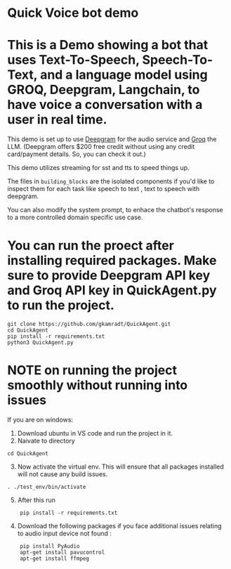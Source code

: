 # Quick Voice bot demo

# This is a Demo showing a bot that uses Text-To-Speech, Speech-To-Text, and a language model using GROQ, Deepgram, Langchain, to have voice a conversation with a user in real time.

This demo is set up to use [Deepgram](www.deepgram.com) for the audio service and [Groq](https://groq.com/) the LLM.
(Deepgram offers $200 free credit without using any credit card/payment details. So, you can check it out.)

This demo utilizes streaming for sst and tts to speed things up.

The files in `building_blocks` are the isolated components if you'd like to inspect them for each task like speech to text , text to speech with deepgram.

You can also modify the system prompt, to enhace the chatbot's response to a more controlled domain specific use case.
# You can run the proect after installing required packages. Make sure to provide Deepgram API key and Groq API key in QuickAgent.py to run the project.

```
git clone https://github.com/gkamradt/QuickAgent.git
cd QuickAgent
pip install -r requirements.txt
python3 QuickAgent.py
```

# NOTE on running the project smoothly without running into issues

If you are on windows:
1. Download ubuntu in VS code and run the project in it.
2. Naivate to directory
``` 
cd QuickAgent
```
3. Now activate the virtual env. This will ensure that all packages installed will not cause any build issues. 
```
. ./test_env/bin/activate
```
5. After this run 
```
    pip install -r requirements.txt
```    
4. Download the following packages if you face additional issues relating to audio input device not found :
```
    pip install PyAudio
    apt-get install pavucontrol
    apt-get install ffmpeg
```    
